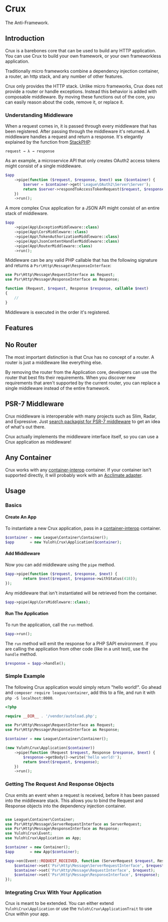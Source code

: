 # Crux

The Anti-Framework.

## Introduction

Crux is a barebones core that can be used to build any HTTP application.  You can use Crux to build your own framework, or your own frameworkless application.

Traditionally micro frameworks combine a dependency injection container, a router, an http stack, and any number of other features.

Crux only provides the HTTP stack.  Unlike micro frameworks, Crux does not provide a router or handle exceptions.  Instead this behavior is added with composable middleware.  By moving these functions out of the core, you can easily reason about the code, remove it, or replace it.

### Understanding Middleware

When a request comes in, it is passed through every middleware that has been registered.  After passing through the middleware it's returned.  A middleware handles a request and return a response.  It's elegantly explained by the function from [StackPHP](http://stackphp.com/):

```
request → λ → response
```

As an example, a microservice API that only creates OAuth2 access tokens might consist of a single middleware.

```php
$app
    ->pipe(function ($request, $response, $next) use ($container) {
        $server = $container->get('League\OAuth2\Server\Server');
        return $server->respondToAccessTokenRequest($request, $response);
    })
    ->run();

```

A more complex Crux application for a JSON API might consist of an entire stack of middleware.

```php
$app
    ->pipe(App\ExceptionMiddleware::class)
    ->pipe(App\CorsMiddleware::class)
    ->pipe(App\TokenAuthorizationMiddleware::class)
    ->pipe(App\JsonContentHandlerMiddleware::class)
    ->pipe(App\RouterMiddleware::class)
    ->run();
```

Middleware can be any valid PHP callable that has the following signature and returns a `Psr\Http\Message\ResponseInterface`:

```php
use Psr\Http\Message\RequestInterface as Request;
use Psr\Http\Message\ResponseInterface as Response;

function (Request, $request, Response $response, callable $next)
{
    //
}
```

Middleware is executed in the order it's registered.

## Features

## No Router

The most important distinction is that Crux has no concept of a router.  A router is just a middleware like everything else.

By removing the router from the Application core, developers can use the router that best fits their requirements.  When you discover new requirements that aren't supported by the current router, you can replace a single middleware instead of the entire framework.

## PSR-7 Middleware

Crux middleware is interoperable with many projects such as Slim, Radar, and Expressive.  Just [search packagist for PSR-7 middleware](https://packagist.org/search/?q=psr-7%20middleware) to get an idea of what's out there.

Crux actually implements the middleware interface itself, so you can use a Crux application as middleware!

## Any Container

Crux works with any [container-interop](https://github.com/container-interop/container-interop) container.  If your container isn't supported directly, it will probably work with an [Acclimate adapter](https://github.com/jeremeamia/acclimate-container).

## Usage

### Basics

#### Create An App

To instantiate a new Crux application, pass in a [container-interop](https://github.com/container-interop/container-interop) container.

```php
$container = new League\Container\Container();
$app       = new Yuloh\Crux\Application($container);
```

#### Add Middleware

Now you can add middleware using the `pipe` method.

```php
$app->pipe(function ($request, $response, $next) {
        return $next($request, $response->withStatus(418));
});
```

Any middleware that isn't instantiated will be retrieved from the container.

```php
$app->pipe(App\CorsMiddleware::class);
```

#### Run The Application

To run the application, call the `run` method.

```php
$app->run();
```

The `run` method will emit the response for a PHP SAPI environment.  If you are calling the application from other code (like in a unit test), use the `handle` method.

```php
$response = $app->handle();
```

### Simple Example

The following Crux application would simply return "hello world!".  Go ahead and `composer require league/container`, add this to a file, and run it with `php -S localhost:8000`.

```php
<?php

require __DIR__ . '/vendor/autoload.php';

use Psr\Http\Message\RequestInterface as Request;
use Psr\Http\Message\ResponseInterface as Response;

$container = new League\Container\Container();

(new Yuloh\Crux\Application($container))
    ->pipe(function (Request $request, Response $response, $next) {
        $response->getBody()->write('hello world!');
        return $next($request, $response);
    })
    ->run();
```

### Getting The Request And Response Objects

Crux emits an event when a request is received, before it has been passed into the middleware stack.  This allows you to bind the Request and Response objects into the dependency injection container.

```php

use League\Container\Container;
use Psr\Http\Message\ServerRequestInterface as ServerRequest;
use Psr\Http\Message\ResponseInterface as Response;
use Yuloh\Crux\Event;
use Yuloh\Crux\Application as App;

$container = new Container();
$app       = new App($container);

$app->on(Event::REQUEST_RECEIVED, function (ServerRequest $request, Response $response) use ($container) {
    $container->set('Psr\Http\Message\ServerRequestInterface', $request);
    $container->set('Psr\Http\Message\RequestInterface', $request);
    $container->set('Psr\Http\Message\ResponseInterface', $response);
});
```

### Integrating Crux With Your Application

Crux is meant to be extended.  You can either extend `Yuloh\Crux\Application` or use the `Yuloh\Crux\ApplicationTrait` to use Crux within your app.
